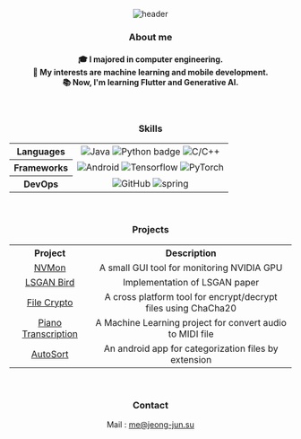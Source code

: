 <div align="center">

  ![header](https://capsule-render.vercel.app/api?type=waving&color=auto&height=170&section=header&text=kuper0201's%20Github&fontSize=40&animation=fadeIn&fontAlignY=35)

  <h3>About me</h3>
  <h4>🎓 I majored in computer engineering.</br>🤔 My interests are machine learning and mobile development.</br>📚 Now, I'm learning Flutter and Generative AI.</h4>
  </br>
  
  <h3>Skills</h3>
  <table>
    <tr align="center">
      <th>Languages</th>
      <td>
        <img alt="Java" src="https://img.shields.io/badge/Java-E89844?style=for-the-badge&logo=openjdk&logoColor=white"/>
        <img alt="Python badge" src="https://img.shields.io/badge/Python-3776AB?style=for-the-badge&logo=Python&logoColor=white"/>
        <img alt="C/C++" src="https://img.shields.io/badge/C/C++-00599C?style=for-the-badge&logo=cplusplus&logoColor=white"/>
      </td>
    </tr>
    <tr align="center">
      <th>Frameworks</th>
      <td>
        <img alt="Android" src="https://img.shields.io/badge/Android-34A853?style=for-the-badge&logo=Android&logoColor=white"/>
        <img alt="Tensorflow" src="https://img.shields.io/badge/Tensorflow-FF6F00?style=for-the-badge&logo=Tensorflow&logoColor=white"/>
        <img alt="PyTorch" src="https://img.shields.io/badge/PyTorch-EE4C2C?style=for-the-badge&logo=PyTorch&logoColor=white"/>
      </td>
    </tr>
    <tr align="center">
      <th>DevOps</th>
      <td>
        <img alt="GitHub" src="https://img.shields.io/badge/GitHub-181717?style=for-the-badge&logo=GitHub&logoColor=white"/>
        <img alt="spring" src="https://img.shields.io/badge/Docker-2496ED?style=for-the-badge&logo=Docker&logoColor=white"/>
      </td>
    </tr>
  </table>
  </br>

  <h3>Projects</h3>
  <table>
    <tr align="center">
      <th>Project</th>
      <th>Description</th>
    </tr>
    <tr align="center">
      <td><a href="https://github.com/kuper0201/NVMon">NVMon</a></td>
      <td>A small GUI tool for monitoring NVIDIA GPU</td>
    </tr>
    <tr align="center">
      <td><a href="https://github.com/kuper0201/LSGAN_Bird">LSGAN Bird</a></td>
      <td>Implementation of LSGAN paper</td>
    </tr>
    <tr align="center">
      <td><a href="https://github.com/kuper0201/FileCrypto_Flutter">File Crypto</a></td>
      <td>A cross platform tool for encrypt/decrypt files using ChaCha20</td>
    </tr>
    <tr align="center">
      <td><a href="https://github.com/kuper0201/Piano_Transcription">Piano Transcription</a></td>
      <td>A Machine Learning project for convert audio to MIDI file</td>
    </tr>
    <tr align="center">
      <td><a href="https://github.com/kuper0201/AutoSort_Android">AutoSort</a></td>
      <td>An android app for categorization files by extension</td>
    </tr>
  </table>
  </br>

  <h3>Contact</h3>
  <p>Mail : <a href="mailto:﻿me@jeong-jun.su">me@jeong-jun.su</a></p>
</div>
